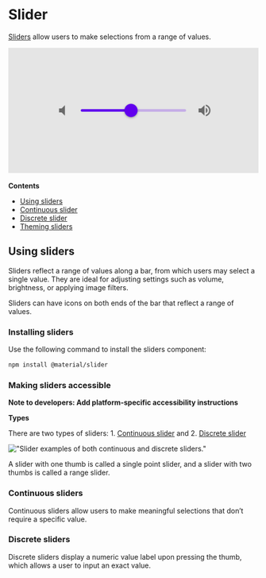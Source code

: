 <!--docs:
title: "Sliders"
layout: detail
section: components
excerpt: "Sliders allow users to make selections from a range of values."
iconId: slider
path: /catalog/sliders/
-->

# Slider


[Sliders](https://material.io/components/sliders/) allow users to make
selections from a range of values.

!["Slider with sound icon buttons on each end."](assets/sliders_hero.png)

**Contents**

*   [Using sliders](#using-sliders)
*   [Continuous slider](#continuous-slider)
*   [Discrete slider](#discrete-slider)
*   [Theming sliders](#theming-sliders)

## Using sliders

Sliders reflect a range of values along a bar, from which users may select a single value. They are ideal for adjusting settings such as volume, brightness, or applying image filters.

Sliders can have icons on both ends of the bar that reflect a range of values.

### Installing sliders

Use the following command to install the sliders component:

```bash
npm install @material/slider
```

### Making sliders accessible

**Note to developers: Add platform-specific accessibility instructions**

**Types**

There are two types of sliders: 1\. [Continuous slider](#continuous-slider) and 2\.
[Discrete slider](#discrete-slider)

!["Slider examples of both continuous and discrete sliders."](assets/sliders_types.png)

A slider with one thumb is called a single point slider, and a slider with two thumbs is called a range slider.
### Continuous sliders

Continuous sliders allow users to make meaningful selections that don’t require
a specific value.

### Discrete sliders

Discrete sliders display a numeric value label upon pressing the thumb, which
allows a user to input an exact value.


